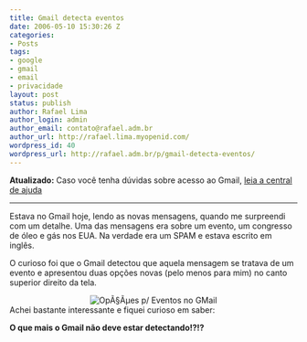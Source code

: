 ```yaml
---
title: Gmail detecta eventos
date: 2006-05-10 15:30:26 Z
categories:
- Posts
tags:
- google
- gmail
- email
- privacidade
layout: post
status: publish
author: Rafael Lima
author_login: admin
author_email: contato@rafael.adm.br
author_url: http://rafael.lima.myopenid.com/
wordpress_id: 40
wordpress_url: http://rafael.adm.br/p/gmail-detecta-eventos/
---
```


<strong>Atualizado:</strong> Caso voc&ecirc; tenha d&uacute;vidas sobre acesso ao Gmail, <a href="https://mail.google.com/support/bin/topic.py?topic=1536">leia a central de ajuda</a>

***

Estava no Gmail hoje, lendo as novas mensagens, quando me surpreendi com um detalhe. Uma das mensagens era sobre um evento, um congresso de &oacute;leo e g&aacute;s nos EUA. Na verdade era um SPAM e estava escrito em ingl&ecirc;s.

O curioso foi que o Gmail detectou que aquela mensagem se tratava de um evento e apresentou duas op&ccedil;&otilde;es novas (pelo menos para mim) no canto superior direito da tela.
<div style="text-align: center"><img id="image39" alt="Op&Atilde;&sect;&Atilde;&micro;es p/ Eventos no GMail" src="http://rafael.adm.br/wp-content/uploads/2006/05/google-event.png" /></div>
Achei bastante interessante e fiquei curioso em saber:

<strong>O que mais o Gmail n&atilde;o deve estar detectando!?!?</strong>
